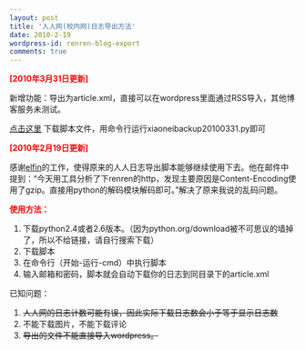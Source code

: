 ```yaml
---
layout: post
title: '人人网(校内网)日志导出方法'
date: 2010-2-19
wordpress-id: renren-blog-export
comments: true
---
```

<span style="color: #ff0000;"><strong>[2010年3月31日更新]</strong></span>

新增功能：导出为article.xml，直接可以在wordpress里面通过RSS导入，其他博客服务未测试。

<a href="http://www.uushare.com/user/laoyang945/file/2806841" target="_blank">点击这里</a> 下载脚本文件，用命令行运行xiaoneibackup20100331.py即可

<strong><span style="color: #ff0000;">[2010年2月19日更新]</span></strong>

感谢<a href="mailto:ht.simple.happy@163.com">elfin</a>的工作，使得原来的人人日志导出脚本能够继续使用下去。他在邮件中提到：“今天用工具分析了下renren的http，发现主要原因是Content-Encoding使用了gzip。直接用python的解码模块解码即可。”解决了原来我说的乱码问题。

<span style="color: #ff0000;"><strong>使用方法：</strong></span>
<ol>
	<li>下载python2.4或者2.6版本。（因为python.org/download被不可思议的墙掉了，所以不给链接，请自行搜索下载）</li>
	<li>下载脚本</li>
	<li>在命令行（开始-运行-cmd）中执行脚本</li>
	<li>输入邮箱和密码，脚本就会自动下载你的日志到同目录下的article.xml</li>
</ol>
已知问题：
<ol>
	<li><span style="text-decoration: line-through;">人人网的日志计数可能有误，因此实际下载日志数会小于等于显示日志数</span></li>
	<li>不能下载图片，不能下载评论</li>
	<li><span style="text-decoration: line-through;">导出的文件不能直接导入wordpress。</span></li>
</ol>
